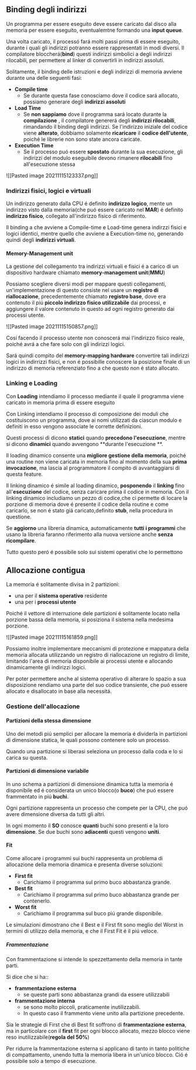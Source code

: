 ## Binding degli indirizzi
Un programma per essere eseguito deve essere caricato dal disco alla memoria per essere eseguito, eventualemtne formando una **input queue**.

Una volta caricato, il processó fará molti passi prima di essere eseguito, durante i quali gli indirizzi potranno essere rappresentati in modi diversi.
Il compilatore bloccherá(**bind**) questi indirizzi simbolici a degli indirizzi rilocabili, per permettere al linker di convertirli in indirizzi assoluti.

Solitamente, il binding delle istruzioni e degli indirizzi di memoria avviene durante una delle seguenti fasi:
- **Compile time**
	- Se durante questa fase conosciamo dove il codice sará allocato, possiamo generare degli **indirizzi assoluti**
- **Load Time**
	- Se **non sappiamo** dove il programma sará locato durante la **compilazione** , il compilatore genererá degli **indirizzi rilocabili**, rimandando il binding degli indirizzi. Se l'indirizzo iniziale del codice  viene **alterato**, dobbiamo solamente **ricaricare** il **codice dell'utente**, poiché le librerie non sono state ancora caricate.
- **Execution Time**
	- Se il processo puó essere **spostato** durante la sua esecuzione, gli indirizzi del modulo eseguibile devono rimanere **rilocabili** fino all'esecuzione stessa

![[Pasted image 20211115123337.png]]

### Indirizzi fisici, logici e virtuali

Un indirizzo generato dalla CPU é definito **indirizzo logico**, mente un indirizzo visto dalla memoria(che puó essere caricato nel **MAR**) é definito **indirizzo fisico**, collegato all'indirizzo fisico di riferimento.

Il binding a che avviene a Compile-time e Load-time genera indirzzi fisici e logici identici, mentre quello che avviene a Execution-time no, generando quindi degli **indirizzi virtuali**.

#### Memory-Management unit

La gestione del collegamento tra indirizzi virtuali e fisici é a carico di un dispositivo hardware chiamato **memory-management unit**(**MMU**)

Possiamo scegliere diversi modi per mappare questi collegamenti, un'implementazione di questo consiste nel usare un **registro di riallocazione**, precedentemente chiamato **registro base**, dove era contenuto il piú **piccolo indirizzo fisico utilizzabile** dai processi, e aggiungere il valore contenuto in questo ad ogni registro generato dai processi utente.

![[Pasted image 20211115150857.png]]

Cosí facendo il processo utente non conoscerá mai l'indirizzo fisico reale, poiché avrá a che fare solo con gli indirizzi logici.

Sará quindi compito del **memory-mapping hardware** convertire tali indirizzi logici in indirrizzi fisici, e non é possibille conoscere la posizione finale di un indirizzo di memoria referenziato fino a che questo non é stato allocato.

### Linking e Loading
Con **Loading** intendiamo il processo mediante il quale il programma viene caricato in memoria prima di essere eseguito

Con Linking intendiamo il processo di composizione dei moduli che costituiscono un programma, dove ai nomi utilizzati da ciascun modulo e definiti in esso vengono associate le corrette definizioni.

Questi processi di dicono **statici** quando **precedono l'esecuzione**, mentre si dicono **dinamici** quando avvengono **durante l'esecuzione **.

Il loading dinamico consente una **migliore gestione della memoria**, poiché una routine non viene caricata in memoria fino al momento della sua **prima invocazione**, ma lascia al programmatore il compito di avvantaggiarsi di questa feature.

Il linking dinamico é simile al loading dinamico, **posponendo** il **linking** fino all'**esecuzione** del codice, senza caricare prima il codice in memoria. 
Con il linking dinamico includiamo un pezzo di codice,che ci permette di locare la porzione di memoria dove é presente il codice della routine e come caricarlo, se non é stato giá caricato,definito **stub**,  nella procedura in questione.

Se **aggiorno** una libreria dinamica, automaticamente **tutti i programmi** che usano la libreria faranno riferimento alla nuova versione anche **senza ricompilare**.

Tutto questo peró é possibile solo sui sistemi operativi che lo permettono

## Allocazione contigua
La memoria é solitamente divisa in 2 partizioni:
- una per il **sistema operativo** residente 
-  una per i **processi utente**

Poiché il vettore di interruzione dele partizioni é solitamente locato nella porzione bassa della memoria, si posiziona il sistema nella medesima porzione.

![[Pasted image 20211115161859.png]]

Possiamo inoltre implementare meccanismi di protezione e mappatura della memoria allocata utilizzando un registro di riallocazione un registro di limite, limitando l'area di memoria disponibile ai processi utente e allocando dinamicamente gli indirizzi logici.

Per poter permettere anche al sistema operativo di alterare lo spazio a sua disposizione rendiamo una parte del suo codice transiente, che puó essere allocato e disallocato in base alla necessitá.

### Gestione dell'allocazione
#### Partizioni della stessa dimensione
Uno dei metodi piú semplici per allocare la memoria é dividerla in partizioni di dimensione statica, le quali possono contenere solo un processo.

Quando una partizione si liberasi seleziona un processo dalla coda e lo si carica su questa.

#### Partizioni di dimensione variabile
In uno schema a partizioni di dimensione dinamica tutta la memoria é disponibile ed é considerata un unico blocco(o **buco**) che puó essere frammentato in piú **buchi**.

Ogni partizione rappresenta un processo che compete per la CPU, che puó avere dimensione diversa da tutti gli altri.

In ogni momento il **SO** conosce **quanti** buchi sono presenti e la loro **dimensione**.
Se due buchi sono **adiacenti** questi vengono **uniti**.


#### Fit

Come allocare i programmi sui buchi rappresenta un problema di allocazione della memoria dinamica e presenta diverse soluzioni:
- **First fit**
	- Carichiamo il programma sul primo buco abbastanza grande.
- **Best fit**
	- Carichiamo il programma sul primo buco abbastanza grande per contenerlo.
- **Worst fit**
	- Carichiamo il programma sul buco piú grande disponibile.

Le simulazioni dimostrano che il Best e il First fit sono meglio del Worst in termini di utilizzo della memoria, e che il First Fit é il piú veloce.

##### Frammentazione
Con frammentazione si intende lo spezzettamento della memoria in tante parti. 

Si dice che si ha::
- **frammentazione esterna**
	-  se queste parti sono abbastanza grandi da essere utilizzabili
- **frammentazione interna**
	-  se sono molto piccoli, praticamente inutilizzabili. 
	-  In questo caso il frammento viene unito alla partizione precedente.

Sia le strategie di First che di Best fit soffrono di **frammentazione esterna**, ma in particolare con il **first** fit per ogni blocco allocato, mezzo blocco viene reso inutilizzabile(**regola del 50%**)

Per ridurre la frammentazione esterna si applicano di tanto in tanto politiche di compattamento, unendo tutta la memoria libera in un'unico blocco.
Ció é possibile solo a tempo di esecuzione.